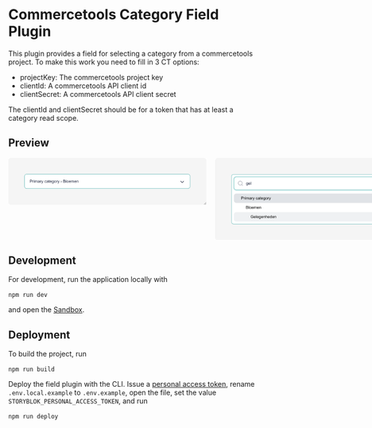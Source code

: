 # Commercetools Category Field Plugin

This plugin provides a field for selecting a category from a commercetools project.
To make this work you need to fill in 3 CT options:

- projectKey: The commercetools project key
- clientId: A commercetools API client id
- clientSecret: A commercetools API client secret

The clientId and clientSecret should be for a token that has at least a category read scope.

## Preview

<div style="display:flex;gap:1rem;align-items:flex-start">
<img src="images/preview.png" class="flex:1" width="400" height="auto">
<img src="images/preview-2.png" class="flex:1" width="400" height="auto">
</div>

## Development

For development, run the application locally with

```shell
npm run dev
```

and open the [Sandbox](https://plugin-sandbox.storyblok.com/field-plugin/).

## Deployment

To build the project, run

```shell
npm run build
```

Deploy the field plugin with the CLI. Issue a [personal access token](https://app.storyblok.com/#/me/account?tab=token), rename `.env.local.example` to `.env.example`, open the file, set the value `STORYBLOK_PERSONAL_ACCESS_TOKEN`, and run

```shell
npm run deploy
```
